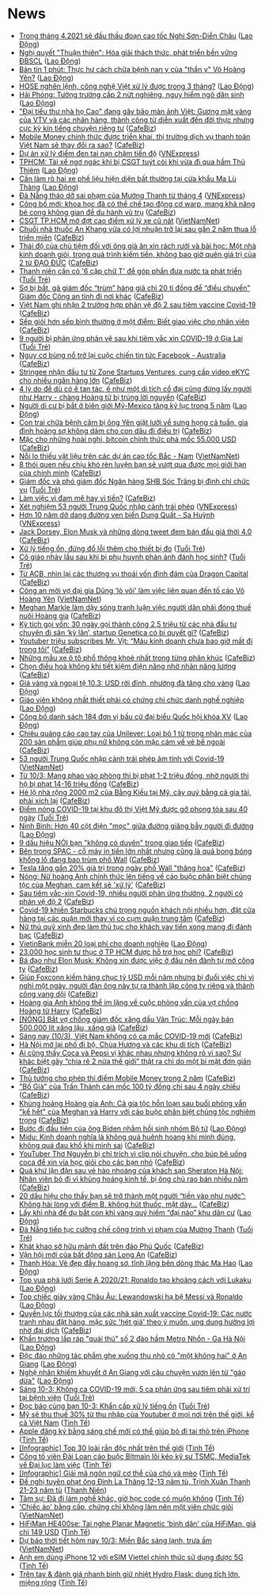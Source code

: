 # News

- [Trong tháng 4.2021 sẽ đấu thầu đoạn cao tốc Nghi Sơn-Diễn Châu](https://laodong.vn/xa-hoi/trong-thang-42021-se-dau-thau-doan-cao-toc-nghi-son-dien-chau-887603.ldo) ([Lao Động](https://laodong.vn))
- [Nghị quyết &quot;Thuận thiên&quot;: Hóa giải thách thức, phát triển bền vững ĐBSCL](https://laodong.vn/moi-truong/nghi-quyet-thuan-thien-hoa-giai-thach-thuc-phat-trien-ben-vung-dbscl-887585.ldo) ([Lao Động](https://laodong.vn))
- [Bản tin 1 phút: Thực hư cách chữa bệnh nan y của &quot;thần y&quot; Võ Hoàng Yên?](https://laodong.vn/video/ban-tin-1-phut-thuc-hu-cach-chua-benh-nan-y-cua-than-y-vo-hoang-yen-887597.ldo) ([Lao Động](https://laodong.vn))
- [HOSE nghẽn lệnh, công nghệ Việt xử lý được trong 3 tháng?](https://laodong.vn/kinh-te/hose-nghen-lenh-cong-nghe-viet-xu-ly-duoc-trong-3-thang-887426.ldo) ([Lao Động](https://laodong.vn))
- [Hải Phòng: Tường trường cấp 2 nứt nghiêng, nguy hiểm ngõ dân sinh](https://laodong.vn/ban-doc/hai-phong-tuong-truong-cap-2-nut-nghieng-nguy-hiem-ngo-dan-sinh-887564.ldo) ([Lao Động](https://laodong.vn))
- ["Đại tiểu thư nhà họ Cao" đang gây bão màn ảnh Việt: Gương mặt vàng của VTV và các nhãn hàng, thành công từ diễn xuất đến đời thực nhưng cực kỳ kín tiếng chuyện riêng tư](https://cafebiz.vn/dai-tieu-thu-nha-ho-cao-dang-gay-bao-man-anh-viet-guong-mat-vang-cua-vtv-va-cac-nhan-hang-thanh-cong-tu-dien-xuat-den-doi-thuc-nhung-cuc-ky-kin-tieng-chuyen-rieng-tu-20210310122240642.chn) ([CafeBiz](https://cafebiz.vn))
- [Mobile Money chính thức được triển khai, thị trường dịch vụ thanh toán Việt Nam sẽ thay đổi ra sao?](https://cafebiz.vn/mobile-money-chinh-thuc-duoc-trien-khai-thi-truong-dich-vu-thanh-toan-viet-nam-se-thay-doi-ra-sao-20210310121707614.chn) ([CafeBiz](https://cafebiz.vn))
- [Dự án xử lý điểm đen tai nạn chậm tiến độ](https://vnexpress.net/du-an-xu-ly-diem-den-tai-nan-cham-tien-do-4246214.html) ([VNExpress](https://vnexpress.net))
- [TPHCM: Tài xế ngơ ngác khi bị CSGT tuýt còi khi vừa đi qua hầm Thủ Thiêm](https://laodong.vn/video-thoi-su/tphcm-tai-xe-ngo-ngac-khi-bi-csgt-tuyt-coi-khi-vua-di-qua-ham-thu-thiem-887563.ldo) ([Lao Động](https://laodong.vn))
- [Cần làm rõ hai xe phế liệu hiện diện bất thường tại cửa khẩu Ma Lù Thàng](https://laodong.vn/xa-hoi/can-lam-ro-hai-xe-phe-lieu-hien-dien-bat-thuong-tai-cua-khau-ma-lu-thang-887243.ldo) ([Lao Động](https://laodong.vn))
- [Đà Nẵng tháo dỡ sai phạm của Mường Thanh từ tháng 4](https://vnexpress.net/da-nang-thao-do-sai-pham-cua-muong-thanh-tu-thang-4-4246272.html) ([VNExpress](https://vnexpress.net))
- [Công bố mới: khoa học đã có thể chế tạo động cơ warp, mang khả năng bẻ cong không gian để du hành vũ trụ](https://cafebiz.vn/cong-bo-moi-khoa-hoc-da-co-the-che-tao-dong-co-warp-mang-kha-nang-be-cong-khong-gian-de-du-hanh-vu-tru-20210310090532798.chn) ([CafeBiz](https://cafebiz.vn))
- [CSGT TP.HCM mở đợt cao điểm xử lý xe cũ nát](http://vietnamnet.vn/vn/thoi-su/an-toan-giao-thong/csgt-tp-hcm-mo-dot-cao-diem-xu-ly-xe-cu-nat-718551.html) ([VietNamNet](https://vietnamnet.vn))
- [Chuỗi nhà thuốc An Khang vừa có lợi nhuận trở lại sau gần 2 năm thua lỗ triền miên](https://cafebiz.vn/chuoi-nha-thuoc-an-khang-vua-co-loi-nhuan-tro-lai-sau-gan-2-nam-thua-lo-trien-mien-20210310105201742.chn) ([CafeBiz](https://cafebiz.vn))
- [Thái độ của chủ tiệm đối với ông già ăn xin rách rưới và bài học: Một nhà kinh doanh giỏi, trong quá trình kiếm tiền, không bao giờ quên giá trị của 2 từ ĐẠO ĐỨC](https://cafebiz.vn/thai-do-cua-chu-tiem-doi-voi-ong-gia-an-xin-rach-ruoi-va-bai-hoc-mot-nha-kinh-doanh-gioi-trong-qua-trinh-kiem-tien-khong-bao-gio-quen-gia-tri-cua-2-tu-dao-duc-20210308102121758.chn) ([CafeBiz](https://cafebiz.vn))
- [Thanh niên cần có '6 cặp chữ T' để góp phần đưa nước ta phát triển](https://tuoitre.vn/thanh-nien-can-co-6-cap-chu-t-de-gop-phan-dua-nuoc-ta-phat-trien-20210310101804773.htm) ([Tuổi Trẻ](https://tuoitre.vn))
- [Sợ bị bắt, gã giám đốc “trùm” hàng giả chi 20 tỉ đồng để “điều chuyển” Giám đốc Công an tỉnh đi nơi khác](https://cafebiz.vn/so-bi-bat-ga-giam-doc-trum-hang-gia-chi-20-ti-dong-de-dieu-chuyen-giam-doc-cong-an-tinh-di-noi-khac-20210310111239799.chn) ([CafeBiz](https://cafebiz.vn))
- [Việt Nam ghi nhận 2 trường hợp phản vệ độ 2 sau tiêm vaccine Covid-19](https://cafebiz.vn/viet-nam-ghi-nhan-2-truong-hop-phan-ve-do-2-sau-tiem-vaccine-covid-19-20210310110808536.chn) ([CafeBiz](https://cafebiz.vn))
- [Sếp giỏi hơn sếp bình thường ở một điểm: Biết giao việc cho nhân viên](https://cafebiz.vn/sep-gioi-hon-sep-binh-thuong-o-mot-diem-biet-giao-viec-cho-nhan-vien-20210310110620074.chn) ([CafeBiz](https://cafebiz.vn))
- [9 người bị phản ứng phản vệ sau khi tiêm vắc xin COVID-19 ở Gia Lai](https://tuoitre.vn/9-nguoi-bi-phan-ung-phan-ve-sau-khi-tiem-vac-xin-covid-19-o-gia-lai-2021031010301097.htm) ([Tuổi Trẻ](https://tuoitre.vn))
- [Nguy cơ bùng nổ trở lại cuộc chiến tin tức Facebook - Australia](https://cafebiz.vn/nguy-co-bung-no-tro-lai-cuoc-chien-tin-tuc-facebook-australia-20210310090324456.chn) ([CafeBiz](https://cafebiz.vn))
- [Stringee nhận đầu tư từ Zone Startups Ventures, cung cấp video eKYC cho nhiều ngân hàng lớn](https://cafebiz.vn/stringee-nhan-dau-tu-tu-zone-startups-ventures-cung-cap-video-ekyc-cho-nhieu-ngan-hang-lon-20210308165737342.chn) ([CafeBiz](https://cafebiz.vn))
- [4 lý do để dù có ế tan tác, ế như một di tích cổ đại cũng đừng lấy người như Harry - chàng Hoàng tử bị trúng lời nguyền](https://cafebiz.vn/4-ly-do-de-du-co-e-tan-tac-e-nhu-mot-di-tich-co-dai-cung-dung-lay-nguoi-nhu-harry-chang-hoang-tu-bi-trung-loi-nguyen-20210310105839273.chn) ([CafeBiz](https://cafebiz.vn))
- [Người di cư bị bắt ở biên giới Mỹ-Mexico tăng kỷ lục trong 5 năm](https://laodong.vn/the-gioi/nguoi-di-cu-bi-bat-o-bien-gioi-my-mexico-tang-ky-luc-trong-5-nam-887527.ldo) ([Lao Động](https://laodong.vn))
- [Con trai chữa bệnh câm bị ông Yên giật lưỡi về sưng họng cả tuần, gia đình hoảng sợ không dám cho con dâu đi điều trị](https://cafebiz.vn/con-trai-chua-benh-cam-bi-ong-yen-giat-luoi-ve-sung-hong-ca-tuan-gia-dinh-hoang-so-khong-dam-cho-con-dau-di-dieu-tri-20210310105638994.chn) ([CafeBiz](https://cafebiz.vn))
- [Mặc cho những hoài nghi, bitcoin chính thức phá mốc 55.000 USD](https://cafebiz.vn/mac-cho-nhung-hoai-nghi-bitcoin-chinh-thuc-pha-moc-55000-usd-20210310105659252.chn) ([CafeBiz](https://cafebiz.vn))
- [Nỗi lo thiếu vật liệu trên các dự án cao tốc Bắc - Nam](http://vietnamnet.vn/vn/thoi-su/an-toan-giao-thong/noi-lo-thieu-vat-lieu-tren-cac-du-an-cao-toc-bac-nam-718447.html) ([VietNamNet](https://vietnamnet.vn))
- [8 thói quen nếu chịu khó rèn luyện bạn sẽ vượt qua được mọi giới hạn của chính mình](https://cafebiz.vn/8-thoi-quen-neu-chiu-kho-ren-luyen-ban-se-vuot-qua-duoc-moi-gioi-han-cua-chinh-minh-20210310104903032.chn) ([CafeBiz](https://cafebiz.vn))
- [Giám đốc và phó giám đốc Ngân hàng SHB Sóc Trăng bị đình chỉ chức vụ](https://tuoitre.vn/giam-doc-va-pho-giam-doc-ngan-hang-shb-soc-trang-bi-dinh-chi-chuc-vu-20210310102251127.htm) ([Tuổi Trẻ](https://tuoitre.vn))
- [Làm việc vì đam mê hay vì tiền?](https://cafebiz.vn/lam-viec-vi-dam-me-hay-vi-tien-20210310103939972.chn) ([CafeBiz](https://cafebiz.vn))
- [Xét nghiệm 53 người Trung Quốc nhập cảnh trái phép](https://vnexpress.net/xet-nghiem-53-nguoi-trung-quoc-nhap-canh-trai-phep-4246217.html) ([VNExpress](https://vnexpress.net))
- [Hơn 10 năm dở dang đường ven biển Dung Quất - Sa Huỳnh](https://vnexpress.net/hon-10-nam-do-dang-duong-ven-bien-dung-quat-sa-huynh-4246077.html) ([VNExpress](https://vnexpress.net))
- [Jack Dorsey, Elon Musk và những dòng tweet đem bán đấu giá thời 4.0](https://cafebiz.vn/jack-dorsey-elon-musk-va-nhung-dong-tweet-dem-ban-dau-gia-thoi-40-20210310085843297.chn) ([CafeBiz](https://cafebiz.vn))
- [Xử lý tiếng ồn, đừng đổ lỗi thêm cho thiết bị đo](https://tuoitre.vn/xu-ly-tieng-on-dung-do-loi-them-cho-thiet-bi-do-20210310081243673.htm) ([Tuổi Trẻ](https://tuoitre.vn))
- [Cô giáo nhảy lầu sau khi bị phụ huynh phản ảnh đánh học sinh?](https://tuoitre.vn/co-giao-nhay-lau-sau-khi-bi-phu-huynh-phan-anh-danh-hoc-sinh-20210310100424415.htm) ([Tuổi Trẻ](https://tuoitre.vn))
- [Từ ACB, nhìn lại các thương vụ thoái vốn đình đám của Dragon Capital](https://cafebiz.vn/tu-acb-nhin-lai-cac-thuong-vu-thoai-von-dinh-dam-cua-dragon-capital-20210310101728224.chn) ([CafeBiz](https://cafebiz.vn))
- [Công an mời vợ đại gia Dũng ‘lò vôi' làm việc liên quan đến tố cáo Võ Hoàng Yên](http://vietnamnet.vn/vn/thoi-su/cong-an-moi-vo-dai-gia-dung-lo-voi-lam-viec-lien-quan-den-to-cao-vo-hoang-yen-718543.html) ([VietNamNet](https://vietnamnet.vn))
- [Meghan Markle làm dậy sóng tranh luận việc người dân phải đóng thuế nuôi Hoàng gia](https://cafebiz.vn/cong-nuong-meghan-lam-day-song-tranh-luan-viec-nguoi-dan-phai-dong-thue-nuoi-hoang-gia-20210310093909248.chn) ([CafeBiz](https://cafebiz.vn))
- [Kỳ tích gọi vốn: 30 ngày gọi thành công 2,5 triệu từ các nhà đầu tư chuyên đi săn ‘kỳ lân’, startup Genetica có bí quyết gì?](https://cafebiz.vn/ky-tich-goi-von-30-ngay-goi-thanh-cong-25-trieu-tu-cac-nha-dau-tu-chuyen-di-san-ky-lan-startup-genetica-co-bi-quyet-gi-20210309231340547.chn) ([CafeBiz](https://cafebiz.vn))
- [Youtuber triệu subscribes Mr. Vịt: “Máu kinh doanh chưa bao giờ mất đi trong tôi”](https://cafebiz.vn/youtuber-trieu-subscribes-mr-vit-mau-kinh-doanh-chua-bao-gio-mat-di-trong-toi-20210310091156133.chn) ([CafeBiz](https://cafebiz.vn))
- [Những mẫu xe ô tô phổ thông khoẻ nhất trong từng phân khúc](https://cafebiz.vn/nhung-mau-xe-o-to-pho-thong-khoe-nhat-trong-tung-phan-khuc-20210310085655704.chn) ([CafeBiz](https://cafebiz.vn))
- [Chọn điều hoà không khí tiết kiệm điện năng nhờ nhãn năng lượng](https://cafebiz.vn/chon-dieu-hoa-khong-khi-tiet-kiem-dien-nang-nho-nhan-nang-luong-20210309114346188.chn) ([CafeBiz](https://cafebiz.vn))
- [Giá vàng và ngoại tệ 10.3: USD rời đỉnh, nhường đà tăng cho vàng](https://laodong.vn/video/gia-vang-va-ngoai-te-103-usd-roi-dinh-nhuong-da-tang-cho-vang-887538.ldo) ([Lao Động](https://laodong.vn))
- [Giáo viên không nhất thiết phải có chứng chỉ chức danh nghề nghiệp](https://laodong.vn/xa-hoi/giao-vien-khong-nhat-thiet-phai-co-chung-chi-chuc-danh-nghe-nghiep-887451.ldo) ([Lao Động](https://laodong.vn))
- [Công bố danh sách 184 đơn vị bầu cử đại biểu Quốc hội khóa XV](https://laodong.vn/infographic/cong-bo-danh-sach-184-don-vi-bau-cu-dai-bieu-quoc-hoi-khoa-xv-885726.ldo) ([Lao Động](https://laodong.vn))
- [Chiêu quảng cáo cao tay của Unilever: Loại bỏ 1 từ trong nhãn mác của 200 sản phẩm giúp phụ nữ không còn mặc cảm về vẻ bề ngoài](https://cafebiz.vn/unilever-loai-bo-1-tu-trong-nhan-mac-cua-200-san-pham-gom-ca-dove-sunsilk-20210310095538181.chn) ([CafeBiz](https://cafebiz.vn))
- [53 người Trung Quốc nhập cảnh trái phép âm tính với Covid-19](http://vietnamnet.vn/vn/thoi-su/53-nguoi-trung-quoc-nhap-canh-trai-phep-am-tinh-voi-covid-19-718514.html) ([VietNamNet](https://vietnamnet.vn))
- [Từ 10/3: Mang phao vào phòng thi bị phạt 1-2 triệu đồng, nhờ người thi hộ bị phạt 14-16 triệu đồng](https://cafebiz.vn/tu-10-3-mang-phao-vao-phong-thi-bi-phat-1-2-trieu-dong-nho-nguoi-thi-ho-bi-phat-14-16-trieu-dong-20210310093751705.chn) ([CafeBiz](https://cafebiz.vn))
- [Hé lộ nhà rộng 2000 m2 của Bằng Kiều tại Mỹ, cây quý bằng cả gia tài, phải xích lại](https://cafebiz.vn/he-lo-nha-rong-2000-m2-cua-bang-kieu-tai-my-cay-quy-bang-ca-gia-tai-phai-xich-lai-20210310093206154.chn) ([CafeBiz](https://cafebiz.vn))
- [Điểm nóng COVID-19 tại khu đô thị Việt Mỹ được gỡ phong tỏa sau 40 ngày](https://tuoitre.vn/diem-nong-covid-19-tai-khu-do-thi-viet-my-duoc-go-phong-toa-sau-40-ngay-20210310082505189.htm) ([Tuổi Trẻ](https://tuoitre.vn))
- [Ninh Bình: Hơn 40 cột điện &quot;mọc&quot; giữa đường giăng bẫy người đi đường](https://laodong.vn/ban-doc/ninh-binh-hon-40-cot-dien-moc-giua-duong-giang-bay-nguoi-di-duong-887516.ldo) ([Lao Động](https://laodong.vn))
- [9 dấu hiệu NÓI bạn "không có duyên" trong giao tiếp](https://cafebiz.vn/9-dau-hieu-noi-ban-khong-co-duyen-trong-giao-tiep-20210309170128854.chn) ([CafeBiz](https://cafebiz.vn))
- [Bên trong SPAC - cỗ máy in tiền lớn nhất nhưng cũng là quả bong bóng khổng lồ đang bao trùm phố Wall](https://cafebiz.vn/ben-trong-spac-co-may-in-tien-lon-nhat-nhung-cung-la-qua-bong-bong-khong-lo-dang-bao-trum-pho-wall-20210310085322674.chn) ([CafeBiz](https://cafebiz.vn))
- [Tesla tăng gần 20% giá trị trong ngày phố Wall "thăng hoa"](https://cafebiz.vn/tesla-tang-gan-20-gia-tri-trong-ngay-pho-wall-thang-hoa-20210310090049916.chn) ([CafeBiz](https://cafebiz.vn))
- [Nóng: Nữ hoàng Anh chính thức lên tiếng về cáo buộc phân biệt chủng tộc của Meghan, cam kết sẽ 'xử lý'](https://cafebiz.vn/nong-nu-hoang-anh-thua-nhan-cao-buoc-phan-biet-chung-toc-cua-meghan-cam-ket-se-xu-ly-20210310090358081.chn) ([CafeBiz](https://cafebiz.vn))
- [Sau tiêm vắc-xin Covid-19, nhiều người phản ứng thường, 2 người có phản vệ độ 2](https://cafebiz.vn/sau-tiem-vac-xin-covid-19-nhieu-nguoi-phan-ung-thuong-2-nguoi-co-phan-ve-do-2-20210310090630764.chn) ([CafeBiz](https://cafebiz.vn))
- [Covid-19 khiến Starbucks chú trọng nguồn khách nội nhiều hơn, đặt cửa hàng tại các quận mới thay vì co cụm quận trung tâm](https://cafebiz.vn/ke-hoach-nam-covid-thu-2-cua-starbucks-viet-nam-tim-den-nguon-khach-noi-nhieu-hon-vuon-den-cac-quan-moi-thay-vi-co-cum-quan-trung-tam-2021030922224757.chn) ([CafeBiz](https://cafebiz.vn))
- [Nữ thủ quỹ xinh đẹp làm thủ tục cho khách vay tiền xong mang đi đánh bạc](https://cafebiz.vn/nu-thu-quy-xinh-dep-lam-thu-tuc-cho-khach-vay-tien-xong-mang-di-danh-bac-20210310090538919.chn) ([CafeBiz](https://cafebiz.vn))
- [VietinBank miễn 20 loại phí cho doanh nghiệp](https://laodong.vn/thong-tin-doanh-nghiep/vietinbank-mien-20-loai-phi-cho-doanh-nghiep-887460.ldo) ([Lao Động](https://laodong.vn))
- [23.000 học sinh tư thục ở TP HCM được hỗ trợ học phí?](https://cafebiz.vn/23000-hoc-sinh-tu-thuc-o-tp-hcm-duoc-ho-tro-hoc-phi-20210310085909175.chn) ([CafeBiz](https://cafebiz.vn))
- [Bá đạo như Elon Musk: Không xin được việc ở đâu nên đành tự mở công ty](https://cafebiz.vn/ba-dao-nhu-elon-musk-khong-xin-duoc-viec-o-dau-nen-danh-tu-mo-cong-ty-20210309164110428.chn) ([CafeBiz](https://cafebiz.vn))
- [Giúp Foxconn kiếm hàng chục tỷ USD mỗi năm nhưng bị đuổi việc chỉ vì nghỉ một ngày, người đàn ông này tự ra thành lập công ty riêng và thành công vang dội](https://cafebiz.vn/giup-foxconn-kiem-hang-chuc-ty-usd-moi-nam-nhung-bi-duoi-viec-chi-vi-nghi-mot-ngay-nguoi-dan-ong-nay-tu-ra-thanh-lap-cong-ty-rieng-va-thanh-cong-vang-doi-20210310085148136.chn) ([CafeBiz](https://cafebiz.vn))
- [Hoàng gia Anh không thể im lặng về cuộc phỏng vấn của vợ chồng Hoàng tử Harry](https://cafebiz.vn/hoang-gia-anh-khong-the-im-lang-ve-cuoc-phong-van-cua-vo-chong-hoang-tu-harry-20210310085235124.chn) ([CafeBiz](https://cafebiz.vn))
- [[NÓNG] Bắt vợ chồng giám đốc xăng dầu Vân Trúc: Mỗi ngày bán 500.000 lít xăng lậu, xăng giả](https://cafebiz.vn/nong-bat-vo-chong-giam-doc-xang-dau-van-truc-moi-ngay-ban-500000-lit-xang-lau-xang-gia-20210310084522209.chn) ([CafeBiz](https://cafebiz.vn))
- [Sáng nay (10/3), Việt Nam không có ca mắc COVID-19 mới](https://cafebiz.vn/sang-nay-10-3-viet-nam-khong-co-ca-mac-covid-19-moi-20210310083841692.chn) ([CafeBiz](https://cafebiz.vn))
- [Hà Nội mở lại phố đi bộ, Chùa Hương và các khu di tích](https://cafebiz.vn/ha-noi-mo-lai-pho-di-bo-chua-huong-va-cac-khu-di-tich-20210310083742392.chn) ([CafeBiz](https://cafebiz.vn))
- [Ai cũng thấy Coca và Pepsi vị khác nhau nhưng không rõ vì sao? Sự khác biệt gây “chia rẽ 2 nửa thế giới” thật ra chỉ do một bí mật đơn giản](https://cafebiz.vn/ai-cung-thay-coca-va-pepsi-vi-khac-nhau-nhung-khong-ro-vi-sao-su-khac-biet-gay-chia-re-2-nua-the-gioi-that-ra-chi-do-mot-bi-mat-don-gian-20210310083701837.chn) ([CafeBiz](https://cafebiz.vn))
- [Thủ tướng cho phép thí điểm Mobile Money trong 2 năm](https://cafebiz.vn/thu-tuong-cho-phep-thi-diem-mobile-money-trong-2-nam-20210310083137088.chn) ([CafeBiz](https://cafebiz.vn))
- ["Bố Già" của Trấn Thành cán mốc 100 tỷ đồng chỉ sau 4 ngày chiếu](https://cafebiz.vn/bo-gia-cua-tran-thanh-can-moc-100-ty-dong-chi-sau-4-ngay-chieu-20210310083511096.chn) ([CafeBiz](https://cafebiz.vn))
- [Khủng hoảng Hoàng gia Anh: Cả gia tộc hỗn loạn sau buổi phỏng vấn "kể hết" của Meghan và Harry với cáo buộc phân biệt chủng tộc nghiêm trọng](https://cafebiz.vn/khung-hoang-hoang-gia-anh-ca-gia-toc-hon-loan-sau-buoi-phong-van-ke-het-cua-meghan-va-harry-voi-cao-buoc-phan-biet-chung-toc-nghiem-trong-20210310083438074.chn) ([CafeBiz](https://cafebiz.vn))
- [Bước đi đầu tiên của ông Biden nhằm hồi sinh nhóm Bộ tứ](https://laodong.vn/the-gioi/buoc-di-dau-tien-cua-ong-biden-nham-hoi-sinh-nhom-bo-tu-887504.ldo) ([Lao Động](https://laodong.vn))
- [Midu: Kinh doanh nghĩa là không quá huênh hoang khi mình đúng, không quá đau khổ khi mình sai](https://cafebiz.vn/midu-kinh-doanh-nghia-la-khong-qua-huenh-hoang-khi-minh-dung-khong-qua-dau-kho-khi-minh-sai-2021031008282371.chn) ([CafeBiz](https://cafebiz.vn))
- [YouTuber Thơ Nguyễn bị chỉ trích vì clip nói chuyện, cho búp bê uống coca để xin vía học giỏi cho các bạn nhỏ](https://cafebiz.vn/youtuber-tho-nguyen-bi-chi-trich-vi-clip-noi-chuyen-cho-bup-be-uong-coca-de-xin-via-hoc-gioi-cho-cac-ban-nho-20210310082614058.chn) ([CafeBiz](https://cafebiz.vn))
- [Quá khứ lận đận sau vẻ hào nhoáng của khách sạn Sheraton Hà Nội: Nhân viên bỏ đi vì khủng hoảng kinh tế, bị ông chủ rao bán nhiều năm](https://cafebiz.vn/qua-khu-lan-dan-sau-ve-hao-nhoang-cua-khach-san-sheraton-ha-noi-nhan-vien-bo-di-vi-khung-hoang-kinh-te-bi-ong-chu-rao-ban-nhieu-nam-2021030923360149.chn) ([CafeBiz](https://cafebiz.vn))
- [20 dấu hiệu cho thấy bạn sẽ trở thành một người “tiền vào như nước”: Không hài lòng với điểm B, không hút thuốc, mặt dày…](https://cafebiz.vn/20-dau-hieu-cho-thay-ban-se-tro-thanh-mot-nguoi-tien-vao-nhu-nuoc-khong-hai-long-voi-diem-b-khong-hut-thuoc-mat-day-20210308181433575.chn) ([CafeBiz](https://cafebiz.vn))
- [Lấy khỉ nhà để dụ bắt con khỉ vàng quý hiếm “đại náo” khu dân cư](https://laodong.vn/xa-hoi/lay-khi-nha-de-du-bat-con-khi-vang-quy-hiem-dai-nao-khu-dan-cu-887506.ldo) ([Lao Động](https://laodong.vn))
- [Đà Nẵng tiếp tục cưỡng chế công trình vi phạm của Mường Thanh](https://tuoitre.vn/da-nang-tiep-tuc-cuong-che-cong-trinh-vi-pham-cua-muong-thanh-20210310071131972.htm) ([Tuổi Trẻ](https://tuoitre.vn))
- [Khát khao sở hữu mảnh đất trên đảo Phú Quốc](https://cafebiz.vn/khat-khao-so-huu-manh-dat-tren-dao-phu-quoc-202103091659348.chn) ([CafeBiz](https://cafebiz.vn))
- [Vận hội mới của bất động sản Long An](https://cafebiz.vn/van-hoi-moi-cua-bat-dong-san-long-an-20210309151846635.chn) ([CafeBiz](https://cafebiz.vn))
- [Thanh Hóa: Vẻ đẹp đầy hoang sơ, tĩnh lặng bên dòng thác Ma Hao](https://laodong.vn/photo/thanh-hoa-ve-dep-day-hoang-so-tinh-lang-ben-dong-thac-ma-hao-887191.ldo) ([Lao Động](https://laodong.vn))
- [Top vua phá lưới Serie A 2020/21: Ronaldo tạo khoảng cách với Lukaku](https://laodong.vn/photo/top-vua-pha-luoi-serie-a-202021-ronaldo-tao-khoang-cach-voi-lukaku-887492.ldo) ([Lao Động](https://laodong.vn))
- [Top chiếc giày vàng Châu Âu: Lewandowski hạ bệ Messi và Ronaldo](https://laodong.vn/photo/top-chiec-giay-vang-chau-au-lewandowski-ha-be-messi-va-ronaldo-887491.ldo) ([Lao Động](https://laodong.vn))
- [Quyền lực tối thượng của các nhà sản xuất vaccine Covid-19: Các nước tranh nhau đặt hàng, mặc sức 'hét giá' theo ý muốn, ung dung hưởng lợi nhờ đại dịch](https://cafebiz.vn/quyen-luc-toi-thuong-cua-cac-nha-san-xuat-vaccine-covid-19-cac-nuoc-tranh-nhau-dat-hang-mac-suc-het-gia-theo-y-muon-ung-dung-huong-loi-nho-dai-dich-20210309112724955.chn) ([CafeBiz](https://cafebiz.vn))
- [Khẩn trương lắp ráp &quot;quái thú&quot; số 2 đào hầm Metro Nhổn - Ga Hà Nội](https://laodong.vn/video-thoi-su/khan-truong-lap-rap-quai-thu-so-2-dao-ham-metro-nhon-ga-ha-noi-887438.ldo) ([Lao Động](https://laodong.vn))
- [Độc đáo những tác phẩm ghe xuồng thu nhỏ có &quot;một không hai&quot; ở An Giang](https://laodong.vn/video-kham-pha/doc-dao-nhung-tac-pham-ghe-xuong-thu-nho-co-mot-khong-hai-o-an-giang-886880.ldo) ([Lao Động](https://laodong.vn))
- [Nghệ nhân khiếm khuyết ở An Giang với câu chuyện vươn lên từ &quot;gáo dừa&quot;](https://laodong.vn/video/nghe-nhan-khiem-khuyet-o-an-giang-voi-cau-chuyen-vuon-len-tu-gao-dua-887106.ldo) ([Lao Động](https://laodong.vn))
- [Sáng 10-3: Không ca COVID-19 mới, 5 ca phản ứng sau tiêm phải xử trí tại bệnh viện](https://tuoitre.vn/sang-10-3-khong-ca-covid-19-moi-5-ca-phan-ung-sau-tiem-phai-xu-tri-tai-benh-vien-202103100614536.htm) ([Tuổi Trẻ](https://tuoitre.vn))
- [Đọc báo cùng bạn 10-3: Khẩn cấp xử lý tiếng ồn](https://tuoitre.vn/doc-bao-cung-ban-10-3-khan-cap-xu-ly-tieng-on-20210310051400994.htm) ([Tuổi Trẻ](https://tuoitre.vn))
- [Mỹ sẽ thu thuế 30% từ thu nhập của Youtuber ở mọi nơi trên thế giới, kể cả Việt Nam](https://tinhte.vn/thread/my-se-thu-thue-30-tu-thu-nhap-cua-youtuber-o-moi-noi-tren-the-gioi-ke-ca-viet-nam.3290859/) ([Tinh Tế](https://tinhte.vn))
- [Apple đăng ký bằng sáng chế mới có thể giúp bỏ đi tai thỏ trên iPhone](https://tinhte.vn/thread/apple-dang-ky-bang-sang-che-moi-co-the-giup-bo-di-tai-tho-tren-iphone.3290557/) ([Tinh Tế](https://tinhte.vn))
- [[Infographic] Top 30 loài rắn độc nhất trên thế giới](https://tinhte.vn/thread/infographic-top-30-loai-ran-doc-nhat-tren-the-gioi.3290351/) ([Tinh Tế](https://tinhte.vn))
- [Công tố viên Đài Loan cáo buộc Bitmain lôi kéo kỹ sư TSMC, MediaTek về Đại lục làm việc](https://tinhte.vn/thread/cong-to-vien-dai-loan-cao-buoc-bitmain-loi-keo-ky-su-tsmc-mediatek-ve-dai-luc-lam-viec.3290642/) ([Tinh Tế](https://tinhte.vn))
- [[Infographic] Giải mã ngôn ngữ cơ thể của chó và mèo](https://tinhte.vn/thread/infographic-giai-ma-ngon-ngu-co-the-cua-cho-va-meo.3290611/) ([Tinh Tế](https://tinhte.vn))
- [Đề nghị tuyên phạt ông Đinh La Thăng 12-13 năm tù, Trịnh Xuân Thanh 21-23 năm tù](https://thanhnien.vn/thoi-su/de-nghi-tuyen-phat-ong-dinh-la-thang-12-13-nam-tu-trinh-xuan-thanh-21-23-nam-tu-1352066.html) ([Thanh Niên](https://thanhnien.vn))
- [Tâm sự: Đã đi làm nghề khác, giờ học code có muộn không](https://tinhte.vn/thread/tam-su-da-di-lam-nghe-khac-gio-hoc-code-co-muon-khong.3290012/) ([Tinh Tế](https://tinhte.vn))
- ['Chiếc áo' bằng cấp, chứng chỉ không làm nên một viên chức giỏi](http://vietnamnet.vn/vn/thoi-su/chiec-ao-bang-cap-chung-chi-khong-lam-nen-mot-vien-chuc-gioi-718268.html) ([VietNamNet](https://vietnamnet.vn))
- [HiFiMan HE400se: Tai nghe Planar Magnetic 'bình dân' của HiFiMan, giá chỉ 149 USD](https://tinhte.vn/thread/hifiman-he400se-tai-nghe-planar-magnetic-binh-dan-cua-hifiman-gia-chi-149-usd.3290401/) ([Tinh Tế](https://tinhte.vn))
- [Dự báo thời tiết hôm nay 10/3: Miền Bắc sáng lạnh, trưa ấm](http://vietnamnet.vn/vn/thoi-su/du-bao-thoi-tiet-hom-nay-10-3-mien-bac-sang-lanh-trua-am-718390.html) ([VietNamNet](https://vietnamnet.vn))
- [Anh em dùng iPhone 12 với eSIM Viettel chính thức sử dụng được 5G](https://tinhte.vn/thread/anh-em-dung-iphone-12-voi-esim-viettel-chinh-thuc-su-dung-duoc-5g.3290596/) ([Tinh Tế](https://tinhte.vn))
- [Trên tay & đánh giá nhanh bình giữ nhiệt Hydro Flask: dung tích lớn, miệng rộng](https://tinhte.vn/thread/tren-tay-danh-gia-nhanh-binh-giu-nhiet-hydro-flask-dung-tich-lon-mieng-rong.3290295/) ([Tinh Tế](https://tinhte.vn))
